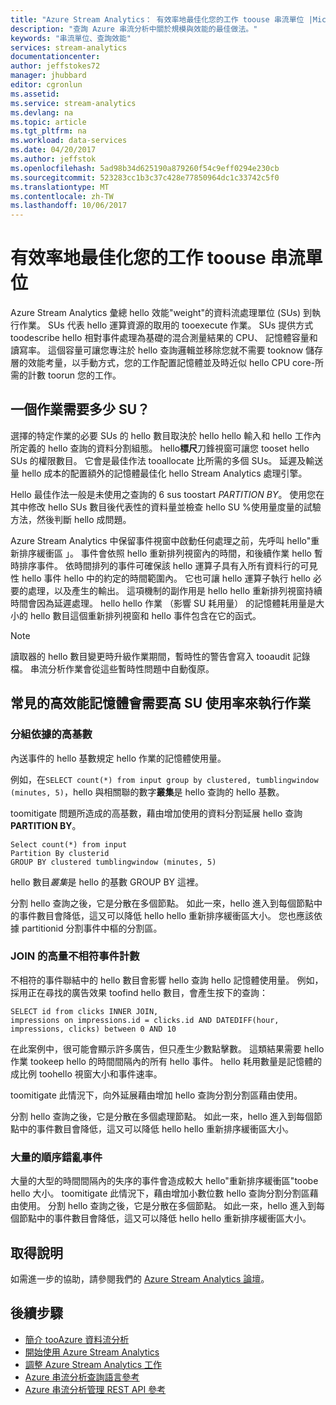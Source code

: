 ```yaml
---
title: "Azure Stream Analytics： 有效率地最佳化您的工作 toouse 串流單位 |Microsoft 文件"
description: "查詢 Azure 串流分析中關於規模與效能的最佳做法。"
keywords: "串流單位、查詢效能"
services: stream-analytics
documentationcenter: 
author: jeffstokes72
manager: jhubbard
editor: cgronlun
ms.assetid: 
ms.service: stream-analytics
ms.devlang: na
ms.topic: article
ms.tgt_pltfrm: na
ms.workload: data-services
ms.date: 04/20/2017
ms.author: jeffstok
ms.openlocfilehash: 5ad98b34d625190a879260f54c9eff0294e230cb
ms.sourcegitcommit: 523283cc1b3c37c428e77850964dc1c33742c5f0
ms.translationtype: MT
ms.contentlocale: zh-TW
ms.lasthandoff: 10/06/2017
---
```

# <a name="optimize-your-job-toouse-streaming-units-efficiently"></a>有效率地最佳化您的工作 toouse 串流單位

Azure Stream Analytics 彙總 hello 效能"weight"的資料流處理單位 (SUs) 到執行作業。 SUs 代表 hello 運算資源的取用的 tooexecute 作業。 SUs 提供方式 toodescribe hello 相對事件處理為基礎的混合測量結果的 CPU、 記憶體容量和讀寫率。 這個容量可讓您專注於 hello 查詢邏輯並移除您就不需要 tooknow 儲存層的效能考量，以手動方式，您的工作配置記憶體並及時近似 hello CPU core-所需的計數 toorun 您的工作。

## <a name="how-many-sus-are-required-for-a-job"></a>一個作業需要多少 SU？

選擇的特定作業的必要 SUs 的 hello 數目取決於 hello hello 輸入和 hello 工作內所定義的 hello 查詢的資料分割組態。 hello**標尺**刀鋒視窗可讓您 tooset hello SUs 的權限數目。 它會是最佳作法 tooallocate 比所需的多個 SUs。 延遲及輸送量 hello 成本的配置額外的記憶體最佳化 hello Stream Analytics 處理引擎。

Hello 最佳作法一般是未使用之查詢的 6 sus toostart *PARTITION BY*。 使用您在其中修改 hello SUs 數目後代表性的資料量並檢查 hello SU %使用量度量的試驗方法，然後判斷 hello 成問題。

Azure Stream Analytics 中保留事件視窗中啟動任何處理之前，先呼叫 hello"重新排序緩衝區 」。 事件會依照 hello 重新排列視窗內的時間，和後續作業 hello 暫時排序事件。 依時間排列的事件可確保該 hello 運算子具有入所有資料行的可見性 hello 事件 hello 中的約定的時間範圍內。 它也可讓 hello 運算子執行 hello 必要的處理，以及產生的輸出。 這項機制的副作用是 hello hello 重新排列視窗持續時間會因為延遲處理。 hello hello 作業 （影響 SU 耗用量） 的記憶體耗用量是大小的 hello 數目這個重新排列視窗和 hello 事件包含在它的函式。

> [!NOTE]
> 讀取器的 hello 數目變更時升級作業期間，暫時性的警告會寫入 tooaudit 記錄檔。 串流分析作業會從這些暫時性問題中自動復原。

## <a name="common-high-memory-causes-for-high-su-usage-for-running-jobs"></a>常見的高效能記憶體會需要高 SU 使用率來執行作業

### <a name="high-cardinality-for-group-by"></a>分組依據的高基數

內送事件的 hello 基數規定 hello 作業的記憶體使用量。

例如，在`SELECT count(*) from input group by clustered, tumblingwindow (minutes, 5)`，hello 與相關聯的數字**叢集**是 hello 查詢的 hello 基數。

toomitigate 問題所造成的高基數，藉由增加使用的資料分割延展 hello 查詢**PARTITION BY**。

```
Select count(*) from input
Partition By clusterid
GROUP BY clustered tumblingwindow (minutes, 5)
```

hello 數目*叢集*是 hello 的基數 GROUP BY 這裡。

分割 hello 查詢之後，它是分散在多個節點。 如此一來，hello 進入到每個節點中的事件數目會降低，這又可以降低 hello hello 重新排序緩衝區大小。 您也應該依據 partitionid 分割事件中樞的分割區。

### <a name="high-unmatched-event-count-for-join"></a>JOIN 的高量不相符事件計數

不相符的事件聯結中的 hello 數目會影響 hello 查詢 hello 記憶體使用量。 例如，採用正在尋找的廣告效果 toofind hello 數目，會產生按下的查詢：

```
SELECT id from clicks INNER JOIN,
impressions on impressions.id = clicks.id AND DATEDIFF(hour, impressions, clicks) between 0 AND 10
```

在此案例中，很可能會顯示許多廣告，但只產生少數點擊數。 這類結果需要 hello 作業 tookeep hello 的時間間隔內的所有 hello 事件。 hello 耗用數量是記憶體的成比例 toohello 視窗大小和事件速率。 

toomitigate 此情況下，向外延展藉由增加 hello 查詢分割分割區藉由使用。 

分割 hello 查詢之後，它是分散在多個處理節點。 如此一來，hello 進入到每個節點中的事件數目會降低，這又可以降低 hello hello 重新排序緩衝區大小。

### <a name="large-number-of-out-of-order-events"></a>大量的順序錯亂事件 

大量的大型的時間間隔內的失序的事件會造成較大 hello"重新排序緩衝區"toobe hello 大小。 toomitigate 此情況下，藉由增加小數位數 hello 查詢分割分割區藉由使用。 分割 hello 查詢之後，它是分散在多個節點。 如此一來，hello 進入到每個節點中的事件數目會降低，這又可以降低 hello hello 重新排序緩衝區大小。 


## <a name="get-help"></a>取得說明
如需進一步的協助，請參閱我們的 [Azure Stream Analytics 論壇](https://social.msdn.microsoft.com/Forums/en-US/home?forum=AzureStreamAnalytics)。

## <a name="next-steps"></a>後續步驟
* [簡介 tooAzure 資料流分析](stream-analytics-introduction.md)
* [開始使用 Azure Stream Analytics](stream-analytics-real-time-fraud-detection.md)
* [調整 Azure Stream Analytics 工作](stream-analytics-scale-jobs.md)
* [Azure 串流分析查詢語言參考](https://msdn.microsoft.com/library/azure/dn834998.aspx)
* [Azure 串流分析管理 REST API 參考](https://msdn.microsoft.com/library/azure/dn835031.aspx)
